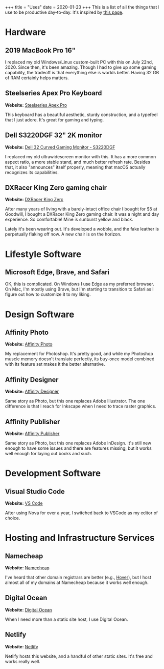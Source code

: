 +++
title = "Uses"
date = 2020-01-23
+++
This is a list of all the things that I use to be productive day-to-day. It's inspired by [this page](https://github.com/wesbos/awesome-uses).

# Hardware

## 2019 MacBook Pro 16"

I replaced my old Windows/Linux custom-built PC with this on July 22nd, 2020. Since then, it's been amazing. Though I had to give up some gaming capability, the tradeoff is that everything else is worlds better. Having 32 GB of RAM certainly helps matters.

## Steelseries Apex Pro Keyboard

**Website:** [Steelseries Apex Pro](https://steelseries.com/gaming-keyboards/apex-pro)

This keyboard has a beautiful aesthetic, sturdy construction, and a typefeel that I just adore. It's great for gaming and typing.

## Dell S3220DGF 32" 2K monitor

**Website:** [Dell 32 Curved Gaming Monitor - S3220DGF](https://www.dell.com/en-us/shop/dell-32-curved-gaming-monitor-s3220dgf/apd/210-atyt/monitors-monitor-accessories)

I replaced my old ultrawidescreen monitor with this. It has a more common aspect ratio, a more stable stand, and much
better refresh rate. Besides that, it also "announces" itself properly, meaning that macOS actually recognizes its capabilities.

## DXRacer King Zero gaming chair

**Website:** [DXRacer King Zero](https://www.dxracer.com/au/en-au/product/1/gaming-chair/king-series/oh-kf00-nr-zero/)

After many years of living with a barely-intact office chair I bought for $5 at Goodwill, I bought a DXRacer King Zero gaming chair. It was a night and day experience. So comfortable! Mine is sunburst yellow and black.

Lately it's been wearing out. It's developed a wobble, and the fake leather is perpetually flaking off now. A new chair is on the horizon.

# Lifestyle Software

## Microsoft Edge, Brave, and Safari

OK, this is complicated. On Windows I use Edge as my preferred browser. On Mac, I'm mostly using Brave, but I'm
starting to transition to Safari as I figure out how to customize it to my liking.

# Design Software

## Affinity Photo

**Website:** [Affinity Photo](https://affinity.serif.com/photo/)

My replacement for Photoshop. It's pretty good, and while my Photoshop muscle memory doesn't translate
perfectly, its buy-once model combined with its feature set makes it the better alternative.

## Affinity Designer

**Website:** [Affinity Designer](https://affinity.serif.com/designer/)

Same story as Photo, but this one replaces Adobe Illustrator. The one difference is that I reach for
Inkscape when I need to trace raster graphics.

## Affinity Publisher

**Website:** [Affinity Publisher](https://affinity.serif.com/publisher/)

Same story as Photo, but this one replaces Adobe InDesign. It's still new enough to have some issues and
there are features missing, but it works well enough for laying out books and such.

# Development Software

## Visual Studio Code

**Website:** [VS Code](https://code.visualstudio.com/)

After using Nova for over a year, I switched back to VSCode as my editor of choice.

# Hosting and Infrastructure Services

## Namecheap

**Website:** [Namecheap](https://www.namecheap.com/)

I've heard that other domain registrars are better (e.g., [Hover](https://www.hover.com/)), but I host almost all of my domains
at Namecheap because it works well enough.

## Digital Ocean

**Website:** [Digital Ocean](https://www.digitalocean.com/)

When I need more than a static site host, I use Digital Ocean.

## Netlify

**Website:** [Netlify](https://www.netlify.com/)

Netlify hosts this website, and a handful of other static sites. It's free and works really well.
